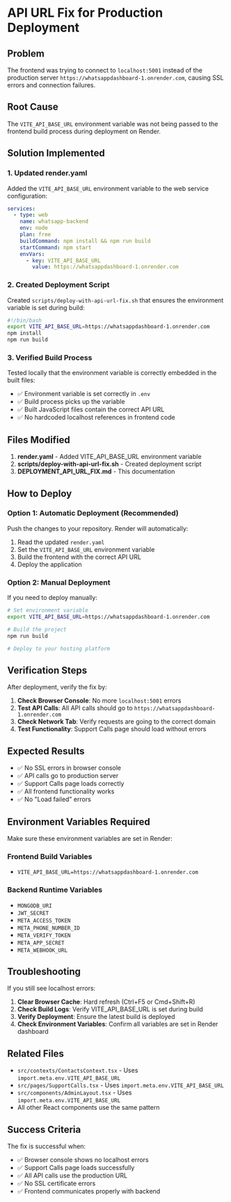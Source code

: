 # API URL Fix for Production Deployment

## Problem
The frontend was trying to connect to `localhost:5001` instead of the production server `https://whatsappdashboard-1.onrender.com`, causing SSL errors and connection failures.

## Root Cause
The `VITE_API_BASE_URL` environment variable was not being passed to the frontend build process during deployment on Render.

## Solution Implemented

### 1. Updated render.yaml
Added the `VITE_API_BASE_URL` environment variable to the web service configuration:

```yaml
services:
  - type: web
    name: whatsapp-backend
    env: node
    plan: free
    buildCommand: npm install && npm run build
    startCommand: npm start
    envVars:
      - key: VITE_API_BASE_URL
        value: https://whatsappdashboard-1.onrender.com
```

### 2. Created Deployment Script
Created `scripts/deploy-with-api-url-fix.sh` that ensures the environment variable is set during build:

```bash
#!/bin/bash
export VITE_API_BASE_URL=https://whatsappdashboard-1.onrender.com
npm install
npm run build
```

### 3. Verified Build Process
Tested locally that the environment variable is correctly embedded in the built files:
- ✅ Environment variable is set correctly in `.env`
- ✅ Build process picks up the variable
- ✅ Built JavaScript files contain the correct API URL
- ✅ No hardcoded localhost references in frontend code

## Files Modified

1. **render.yaml** - Added VITE_API_BASE_URL environment variable
2. **scripts/deploy-with-api-url-fix.sh** - Created deployment script
3. **DEPLOYMENT_API_URL_FIX.md** - This documentation

## How to Deploy

### Option 1: Automatic Deployment (Recommended)
Push the changes to your repository. Render will automatically:
1. Read the updated `render.yaml`
2. Set the `VITE_API_BASE_URL` environment variable
3. Build the frontend with the correct API URL
4. Deploy the application

### Option 2: Manual Deployment
If you need to deploy manually:

```bash
# Set environment variable
export VITE_API_BASE_URL=https://whatsappdashboard-1.onrender.com

# Build the project
npm run build

# Deploy to your hosting platform
```

## Verification Steps

After deployment, verify the fix by:

1. **Check Browser Console**: No more `localhost:5001` errors
2. **Test API Calls**: All API calls should go to `https://whatsappdashboard-1.onrender.com`
3. **Check Network Tab**: Verify requests are going to the correct domain
4. **Test Functionality**: Support Calls page should load without errors

## Expected Results

- ✅ No SSL errors in browser console
- ✅ API calls go to production server
- ✅ Support Calls page loads correctly
- ✅ All frontend functionality works
- ✅ No "Load failed" errors

## Environment Variables Required

Make sure these environment variables are set in Render:

### Frontend Build Variables
- `VITE_API_BASE_URL=https://whatsappdashboard-1.onrender.com`

### Backend Runtime Variables
- `MONGODB_URI`
- `JWT_SECRET`
- `META_ACCESS_TOKEN`
- `META_PHONE_NUMBER_ID`
- `META_VERIFY_TOKEN`
- `META_APP_SECRET`
- `META_WEBHOOK_URL`

## Troubleshooting

If you still see localhost errors:

1. **Clear Browser Cache**: Hard refresh (Ctrl+F5 or Cmd+Shift+R)
2. **Check Build Logs**: Verify VITE_API_BASE_URL is set during build
3. **Verify Deployment**: Ensure the latest build is deployed
4. **Check Environment Variables**: Confirm all variables are set in Render dashboard

## Related Files

- `src/contexts/ContactsContext.tsx` - Uses `import.meta.env.VITE_API_BASE_URL`
- `src/pages/SupportCalls.tsx` - Uses `import.meta.env.VITE_API_BASE_URL`
- `src/components/AdminLayout.tsx` - Uses `import.meta.env.VITE_API_BASE_URL`
- All other React components use the same pattern

## Success Criteria

The fix is successful when:
- ✅ Browser console shows no localhost errors
- ✅ Support Calls page loads successfully
- ✅ All API calls use the production URL
- ✅ No SSL certificate errors
- ✅ Frontend communicates properly with backend
